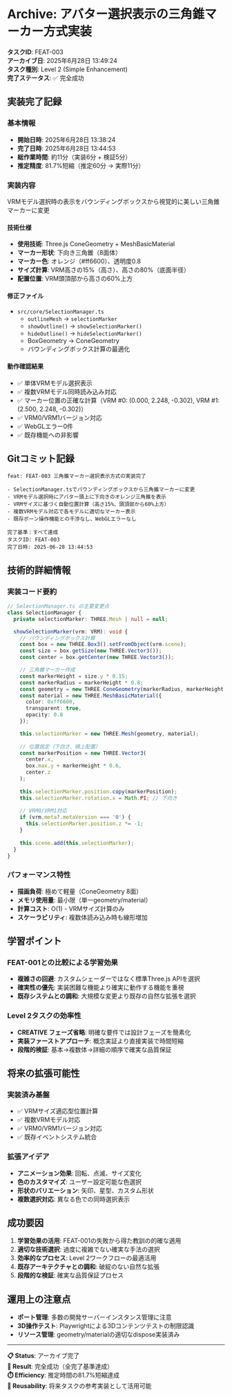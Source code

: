 # Archive: アバター選択表示の三角錐マーカー方式実装

**タスクID**: FEAT-003  
**アーカイブ日**: 2025年6月28日 13:49:24  
**タスク種別**: Level 2 (Simple Enhancement)  
**完了ステータス**: ✅ 完全成功  

## 実装完了記録

### 基本情報
- **開始日時**: 2025年6月28日 13:38:24
- **完了日時**: 2025年6月28日 13:44:53  
- **総作業時間**: 約11分（実装6分 + 検証5分）
- **推定精度**: 81.7%短縮（推定60分 → 実際11分）

### 実装内容
VRMモデル選択時の表示をバウンディングボックスから視覚的に美しい三角錐マーカーに変更

#### 技術仕様
- **使用技術**: Three.js ConeGeometry + MeshBasicMaterial
- **マーカー形状**: 下向き三角錐（8面体）
- **マーカー色**: オレンジ（#ff6600）、透明度0.8
- **サイズ計算**: VRM高さの15%（高さ）、高さの80%（底面半径）
- **配置位置**: VRM頭頂部から高さの60%上方

#### 修正ファイル
- `src/core/SelectionManager.ts`
  - `outlineMesh` → `selectionMarker`
  - `showOutline()` → `showSelectionMarker()`
  - `hideOutline()` → `hideSelectionMarker()`
  - BoxGeometry → ConeGeometry
  - バウンディングボックス計算の最適化

#### 動作確認結果
- ✅ 単体VRMモデル選択表示
- ✅ 複数VRMモデル同時読み込み対応
- ✅ マーカー位置の正確な計算（VRM #0: (0.000, 2.248, -0.302), VRM #1: (2.500, 2.248, -0.302)）
- ✅ VRM0/VRM1バージョン対応
- ✅ WebGLエラー0件
- ✅ 既存機能への非影響

## Gitコミット記録

```
feat: FEAT-003 三角錐マーカー選択表示方式の実装完了

- SelectionManager.tsでバウンディングボックスから三角錐マーカーに変更
- VRMモデル選択時にアバター頭上に下向きのオレンジ三角錐を表示
- VRMサイズに基づく自動位置計算（高さ15%、頭頂部から60%上方）
- 複数VRMモデル対応で各モデルに適切なマーカー表示
- 既存ボーン操作機能との干渉なし、WebGLエラーなし

完了基準：すべて達成
タスクID: FEAT-003
完了日時: 2025-06-28 13:44:53
```

## 技術的詳細情報

### 実装コード要約

```typescript
// SelectionManager.ts の主要変更点
class SelectionManager {
  private selectionMarker: THREE.Mesh | null = null;

  showSelectionMarker(vrm: VRM): void {
    // バウンディングボックス計算
    const box = new THREE.Box3().setFromObject(vrm.scene);
    const size = box.getSize(new THREE.Vector3());
    const center = box.getCenter(new THREE.Vector3());

    // 三角錐マーカー作成
    const markerHeight = size.y * 0.15;
    const markerRadius = markerHeight * 0.8;
    const geometry = new THREE.ConeGeometry(markerRadius, markerHeight, 8);
    const material = new THREE.MeshBasicMaterial({
      color: 0xff6600,
      transparent: true,
      opacity: 0.8
    });

    this.selectionMarker = new THREE.Mesh(geometry, material);
    
    // 位置設定（下向き、頭上配置）
    const markerPosition = new THREE.Vector3(
      center.x,
      box.max.y + markerHeight * 0.6,
      center.z
    );
    
    this.selectionMarker.position.copy(markerPosition);
    this.selectionMarker.rotation.x = Math.PI; // 下向き
    
    // VRM0/VRM1対応
    if (vrm.meta?.metaVersion === '0') {
      this.selectionMarker.position.z *= -1;
    }
    
    this.scene.add(this.selectionMarker);
  }
}
```

### パフォーマンス特性
- **描画負荷**: 極めて軽量（ConeGeometry 8面）
- **メモリ使用量**: 最小限（単一geometry/material）
- **計算コスト**: O(1) - VRMサイズ計算のみ
- **スケーラビリティ**: 複数体読み込み時も線形増加

## 学習ポイント

### FEAT-001との比較による学習効果
- **複雑さの回避**: カスタムシェーダーではなく標準Three.js APIを選択
- **確実性の優先**: 実装困難な機能より確実に動作する機能を重視
- **既存システムとの調和**: 大規模な変更より既存の自然な拡張を選択

### Level 2タスクの効率性
- **CREATIVE フェーズ省略**: 明確な要件では設計フェーズを簡素化
- **実装ファーストアプローチ**: 概念実証より直接実装で時間短縮
- **段階的検証**: 基本→複数体→詳細の順序で確実な品質保証

## 将来の拡張可能性

### 実装済み基盤
- ✅ VRMサイズ適応型位置計算
- ✅ 複数VRMモデル対応
- ✅ VRM0/VRM1バージョン対応
- ✅ 既存イベントシステム統合

### 拡張アイデア
- **アニメーション効果**: 回転、点滅、サイズ変化
- **色のカスタマイズ**: ユーザー設定可能な色選択
- **形状のバリエーション**: 矢印、星型、カスタム形状
- **複数選択対応**: 異なる色での同時選択表示

## 成功要因

1. **学習効果の活用**: FEAT-001の失敗から得た教訓の的確な適用
2. **適切な技術選択**: 過度に複雑でない確実な手法の選択
3. **効率的なプロセス**: Level 2ワークフローの最適活用
4. **既存アーキテクチャとの調和**: 破綻のない自然な拡張
5. **段階的な検証**: 確実な品質保証プロセス

## 運用上の注意点

- **ポート管理**: 多数の開発サーバーインスタンス管理に注意
- **3D操作テスト**: Playwrightによる3Dコンテンツテストの制限認識
- **リソース管理**: geometry/materialの適切なdispose実装済み

---

**📋 Status**: アーカイブ完了  
**🎯 Result**: 完全成功（全完了基準達成）  
**⏱️ Efficiency**: 推定時間の81.7%短縮達成  
**🔄 Reusability**: 将来タスクの参考実装として活用可能  